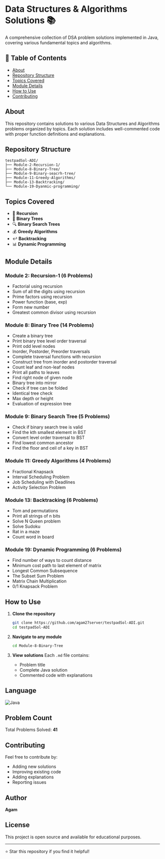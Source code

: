 # Data Structures & Algorithms Solutions 📚

A comprehensive collection of DSA problem solutions implemented in Java, covering various fundamental topics and algorithms.

## 📖 Table of Contents

- [About](#about)
- [Repository Structure](#repository-structure)
- [Topics Covered](#topics-covered)
- [Module Details](#module-details)
- [How to Use](#how-to-use)
- [Contributing](#contributing)

## About

This repository contains solutions to various Data Structures and Algorithms problems organized by topics. Each solution includes well-commented code with proper function definitions and explanations.

## Repository Structure

```
testpadSol-ADI/
├── Module-2-Recursion-1/
├── Module-8-Binary-Tree/
├── Module-9-Binary-seacrh-tree/
├── Module-11-Greedy-Algorithms/
├── Module-13-Backtracking/
└── Module-19-Dyanmic-programming/
```

## Topics Covered

- 🔄 **Recursion**
- 🌳 **Binary Trees**
- 🔍 **Binary Search Trees**
- 💰 **Greedy Algorithms**
- ↩️ **Backtracking**
- 📊 **Dynamic Programming**

## Module Details

### Module 2: Recursion-1 (6 Problems)
- Factorial using recursion
- Sum of all the digits using recursion
- Prime factors using recursion
- Power function (base, exp)
- Form new number
- Greatest common divisor using recursion

### Module 8: Binary Tree (14 Problems)
- Create a binary tree
- Print binary tree level order traversal
- Print odd level nodes
- Inorder, Postorder, Preorder traversals
- Complete traversal functions with recursion
- Construct tree from inorder and postorder traversal
- Count leaf and non-leaf nodes
- Print all paths to leaves
- Find right node of given node
- Binary tree into mirror
- Check if tree can be folded
- Identical tree check
- Max depth or height
- Evaluation of expression tree

### Module 9: Binary Search Tree (5 Problems)
- Check if binary search tree is valid
- Find the kth smallest element in BST
- Convert level order traversal to BST
- Find lowest common ancestor
- Find the floor and ceil of a key in BST

### Module 11: Greedy Algorithms (4 Problems)
- Fractional Knapsack
- Interval Scheduling Problem
- Job Scheduling with Deadlines
- Activity Selection Problem

### Module 13: Backtracking (6 Problems)
- Tom and permutations
- Print all strings of n bits
- Solve N Queen problem
- Solve Sudoku
- Rat in a maze
- Count word in board

### Module 19: Dynamic Programming (6 Problems)
- Find number of ways to count distance
- Minimum cost path to last element of matrix
- Longest Common Subsequence
- The Subset Sum Problem
- Matrix Chain Multiplication
- 0/1 Knapsack Problem

## How to Use

1. **Clone the repository**
   ```bash
   git clone https://github.com/agam27server/testpadSol-ADI.git
   cd testpadSol-ADI
   ```

2. **Navigate to any module**
   ```bash
   cd Module-8-Binary-Tree
   ```

3. **View solutions**
   Each `.md` file contains:
   - Problem title
   - Complete Java solution
   - Commented code with explanations

## Language

![Java](https://img.shields.io/badge/Java-ED8B00?style=for-the-badge&logo=openjdk&logoColor=white)

## Problem Count

Total Problems Solved: **41**

## Contributing

Feel free to contribute by:
- Adding new solutions
- Improving existing code
- Adding explanations
- Reporting issues

## Author

**Agam**

## License

This project is open source and available for educational purposes.

---

⭐ Star this repository if you find it helpful!
